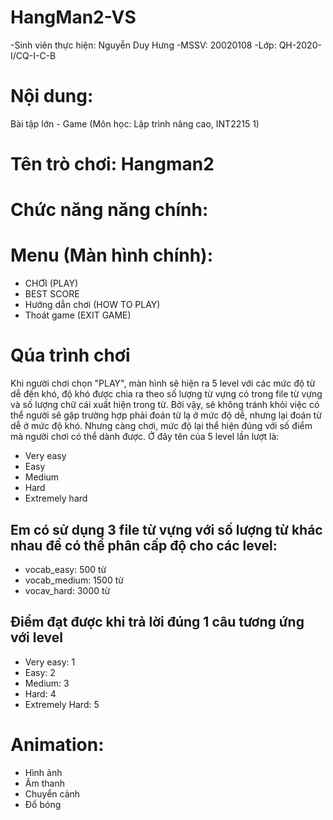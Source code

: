 # HangMan2-VS

-Sinh viên thực hiện: Nguyễn Duy Hưng 
-MSSV: 20020108
-Lớp: QH-2020-I/CQ-I-C-B

# Nội dung: 
Bài tập lớn - Game (Môn học: Lập trình nâng cao, INT2215 1) 

# Tên trò chơi: Hangman2

# Chức năng năng chính:

# Menu (Màn hình chính):
- CHƠI (PLAY)
- BEST SCORE
- Hướng dẫn chơi (HOW TO PLAY)
- Thoát game (EXIT GAME)

# Qúa trình chơi
 Khi người chơi chọn "PLAY", màn hình sẽ hiện ra 5 level với các mức độ từ dễ đến khó, độ khó được chia ra theo số lượng từ vựng có trong file từ vựng và số lượng chữ cái xuất hiện trong từ. Bởi vậy, sẽ không tránh khỏi việc có thể người sẽ gặp trường hợp phải đoán từ lạ ở mức độ dễ, nhưng lại đoán từ dễ ở mức độ khó. Nhưng càng chơi, mức độ lại thể hiện đúng với số điểm mà người chơi có thể dành được. Ở đây tên của 5 level lần lượt là:
- Very easy
- Easy
- Medium
- Hard
- Extremely hard

## Em có sử dụng 3 file từ vựng với số lượng từ khác nhau để có thể phân cấp độ cho các level:
- vocab_easy: 500 từ
- vocab_medium: 1500 từ
- vocav_hard: 3000 từ

## Điểm đạt được khi trả lời đúng 1 câu tương ứng với level
- Very easy: 1
- Easy: 2
- Medium: 3
- Hard: 4
- Extremely Hard: 5

# Animation:
- Hình ảnh
- Âm thanh
- Chuyển cảnh
- Đổ bóng
